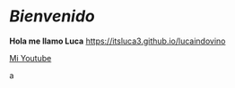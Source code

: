 # _Bienvenido_
**Hola me llamo Luca**
https://itsluca3.github.io/lucaindovino

[Mi Youtube](https://www.youtube.com/channel/UC6PMsEluaawjP5YxE5ZNWRA)














a
